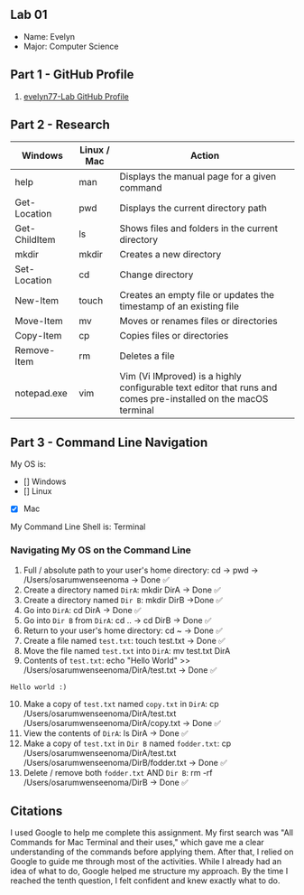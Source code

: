 ## Lab 01

- Name: Evelyn
- Major: Computer Science

## Part 1 - GitHub Profile

1. [evelyn77-Lab GitHub Profile](FIXTHISURL-https://github.com/evelyn77-Lab)

## Part 2 - Research

| Windows | Linux / Mac | Action |
| ---     | ---         | ---    |
| help    | man         | Displays the manual page for a given command       |
| Get-Location | pwd    | Displays the current directory path       |
| Get-ChildItem | ls    | Shows files and folders in the current directory       |
| mkdir   | mkdir       | Creates a new directory       |
| Set-Location | cd     | Change directory       |
| New-Item | touch      | Creates an empty file or updates the timestamp of an existing file       |
| Move-Item | mv        | Moves or renames files or directories       |
| Copy-Item | cp        | Copies files or directories       |
| Remove-Item | rm      | Deletes a file       |
| notepad.exe | vim     | Vim (Vi IMproved) is a highly configurable text editor that runs and comes pre-installed on the macOS terminal        |

## Part 3 - Command Line Navigation

My OS is:
- [] Windows
- [] Linux
- [x] Mac

My Command Line Shell is: Terminal

### Navigating My OS on the Command Line

1. Full / absolute path to your user's home directory: cd -> pwd -> /Users/osarumwenseenoma -> Done ✅
2. Create a directory named `DirA`: mkdir DirA -> Done ✅
3. Create a directory named `Dir B`: mkdir DirB ->Done ✅
4. Go into `DirA`: cd DirA -> Done ✅
5. Go into `Dir B` from `DirA`: cd .. -> cd DirB -> Done ✅
6. Return to your user's home directory: cd ~ -> Done ✅
7. Create a file named `test.txt`: touch test.txt -> Done ✅
8. Move the file named `test.txt` into `DirA`: mv test.txt DirA
9. Contents of `test.txt`: echo "Hello World" >> /Users/osarumwenseenoma/DirA/test.txt -> Done ✅
```
Hello world :)
```
10. Make a copy of `test.txt` named `copy.txt` in `DirA`: cp /Users/osarumwenseenoma/DirA/test.txt /Users/osarumwenseenoma/DirA/copy.txt -> Done ✅
11. View the contents of `DirA`: ls DirA -> Done ✅
12. Make a copy of `test.txt` in `Dir B` named `fodder.txt`: cp /Users/osarumwenseenoma/DirA/test.txt /Users/osarumwenseenoma/DirB/fodder.txt -> Done ✅
13. Delete / remove both `fodder.txt` AND `Dir B`: rm -rf /Users/osarumwenseenoma/DirB -> Done ✅

## Citations

I used Google to help me complete this assignment. My first search was "All Commands for Mac Terminal and their uses," which gave me a clear understanding of the commands before applying them. After that, I relied on Google to guide me through most of the activities. While I already had an idea of what to do, Google helped me structure my approach. By the time I reached the tenth question, I felt confident and knew exactly what to do.